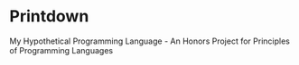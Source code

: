 # Printdown
My Hypothetical Programming Language - An Honors Project for Principles of Programming Languages
